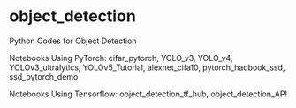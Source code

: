 # object_detection
Python Codes for Object Detection

Notebooks Using PyTorch:
cifar_pytorch, YOLO_v3, YOLO_v4, YOLOv3_ultralytics, YOLOv5_Tutorial, alexnet_cifa10, pytorch_hadbook_ssd, ssd_pytorch_demo

Notebooks Using Tensorflow:
object_detection_tf_hub, object_detection_API

